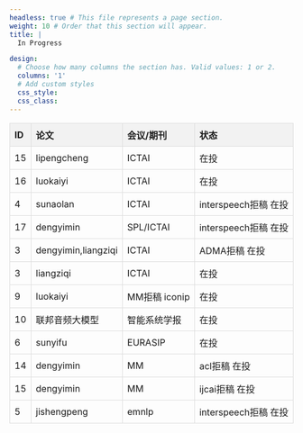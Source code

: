 ```yaml
---
headless: true # This file represents a page section.
weight: 10 # Order that this section will appear.
title: |
  In Progress

design:
  # Choose how many columns the section has. Valid values: 1 or 2.
  columns: '1'
  # Add custom styles
  css_style:
  css_class:
---
```

<style>
  table {
    border-collapse: collapse;
  }

  th {
    background-color: #f2f2f2;
    border: 1px solid #ddd;
    padding: 8px;
    text-align: left;
  }

  td {
    border: 1px solid #ddd;
    padding: 8px;
  }
</style>

<script>
    window.addEventListener('DOMContentLoaded', function() {
      var table = document.getElementById('myTable');
      var rows = table.getElementsByTagName('tr');
      var idCounter = 1;

      for (var i = 1; i < rows.length; i++) {
        var row = rows[i];
        var cells = row.getElementsByTagName('td');
        cells[0].innerText = idCounter;
        idCounter++;
      }
    });
</script>

<div align=center>
  <table id="myTable">
    <tr>
      <th>ID</th>
      <th>论文</th>
      <th>会议/期刊</th>
      <th>状态</th>
    </tr>
      <tr>
      <td>15</td>
      <td>lipengcheng</td>
      <td>ICTAI</td>
      <td>在投</td>
    </tr>
    <tr>
      <td>16</td>
      <td>luokaiyi</td>
      <td>ICTAI</td>
      <td>在投</td>
    </tr>
    <tr>
      <td>4</td>
      <td>sunaolan</td>
      <td>ICTAI</td>
      <td>interspeech拒稿 在投</td>
    </tr>
    <tr>
      <td>17</td>
      <td>dengyimin</td>
      <td>SPL/ICTAI</td>
      <td>interspeech拒稿 在投</td>
    </tr>
    <tr>
      <td>3</td>
      <td>dengyimin,liangziqi</td>
      <td>ICTAI</td>
      <td>ADMA拒稿 在投</td>
    </tr>
      <tr>
      <td>3</td>
      <td>liangziqi</td>
      <td>ICTAI</td>
      <td>在投</td>
    </tr>
    <tr>
      <td>9</td>
      <td>luokaiyi</td>
      <td>MM拒稿 iconip</td>
      <td>在投</td>
    </tr>
    <tr>
      <td>10</td>
      <td>联邦音频大模型</td>
      <td>智能系统学报</td>
      <td>在投</td>
    </tr>
       <tr>
      <td>6</td>
      <td>sunyifu</td>
      <td>EURASIP</td>
      <td>在投</td>
    </tr>
    <tr>
      <td>14</td>
      <td>dengyimin</td>
      <td>MM</td>
      <td>acl拒稿 在投</td>
    </tr>
    <tr>
      <td>15</td>
      <td>dengyimin</td>
      <td>MM</td>
      <td>ijcai拒稿 在投</td>
    </tr>
    <tr>
      <td>5</td>
      <td>jishengpeng</td>
      <td>emnlp</td>
      <td>interspeech拒稿 在投</td>
    </tr>
  </table>
</div>
